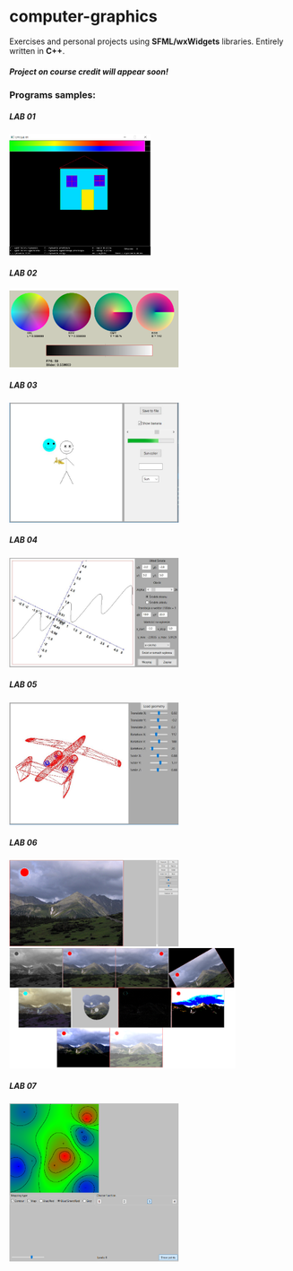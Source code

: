 # computer-graphics
Exercises and personal projects using <b>SFML/wxWidgets</b> libraries. Entirely written in <b>C++</b>.

##### Project on course credit will appear soon!

### Programs samples:

##### LAB 01

<img src="lab01/sample.png" width="50%" length="50%">

##### LAB 02

<img src="lab02/sample.PNG" width="60%" length="60%">

##### LAB 03

<img src="lab03/sample.JPG" width="60%" length="60%">

##### LAB 04

<img src="lab04/sample.JPG" width="60%" length="60%">

##### LAB 05

<img src="lab05/sample.JPG" width="60%" length="60%">

##### LAB 06

<img src="lab06/sample.png" width="60%" length="60%">
<br>
<img src="lab06/samples.png" width="80%" length="80%">

##### LAB 07

<img src="lab07/sample.PNG" width="60%" length="60%">
